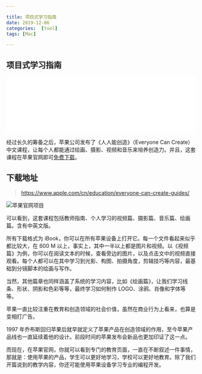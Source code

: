 ```yaml
---

title: 项目式学习指南
date: 2019-12-06
categories:  [tool]
tags: [Mac]

---
```




## 项目式学习指南 ##

<iframe width="100%"  src="//player.bilibili.com/player.html?aid=37385961&cid=65711417&page=1" scrolling="no" border="0" frameborder="no" framespacing="0" allowfullscreen="true"> </iframe>

经过长久的筹备之后，苹果公司发布了《人人能创造》（Everyone Can Create）中文课程，让每个人都能通过绘画、摄影、视频和音乐来培养创造力。并且，这套课程在苹果官网即可[免费下载](https://www.apple.com/cn/education/everyone-can-create-guides/)。

## 下载地址 ##
> https://www.apple.com/cn/education/everyone-can-create-guides/

![苹果官网项目](https://s1.ax1x.com/2018/12/07/F3AUZn.png)


可以看到，这套课程包括教师指南、个人学习的视频篇、摄影篇、音乐篇、绘画篇。含有中英文版。


所有下载格式为 iBook，你可以在所有苹果设备上打开它。每一个文件看起来似乎都比较大，在 600 M 以上，事实上，其中一半以上都是图片和视频。以《视频篇》为例，你可以在阅读文本的时候，查看旁边的图片，以及点击文中的视频直接观看。每个人都可以在其中学习到光影、构图、拍摄角度，剪辑技巧等内容，最基础到分镜脚本的绘画与写作。


当然，其他篇章也同样涵盖了系统的学习内容，比如《绘画篇》，让我们学习线条、形状、阴影和色彩等等，最终学习如何制作 LOGO、涂鸦、肖像和字体等等。


苹果一直比较注重在教育和创造领域的社会价值，虽然在商业行为上看来，也算是变相打广告。


1997 年乔布斯回归苹果后就早就定义了苹果产品在创造领域的作用，至今苹果产品线也一直延续着他的设计。前段时间的苹果发布会新品也更加印证了这一点。


而现在，在苹果官网，你就可以看到专门的教育页面，一直在不断叙述一件事情，那就是：使用苹果的产品，学生可以更好地学习，学校可以更好地教育。除了我们开篇说到的教学内容，你还可能使用苹果设备学习专业的编程开发。






